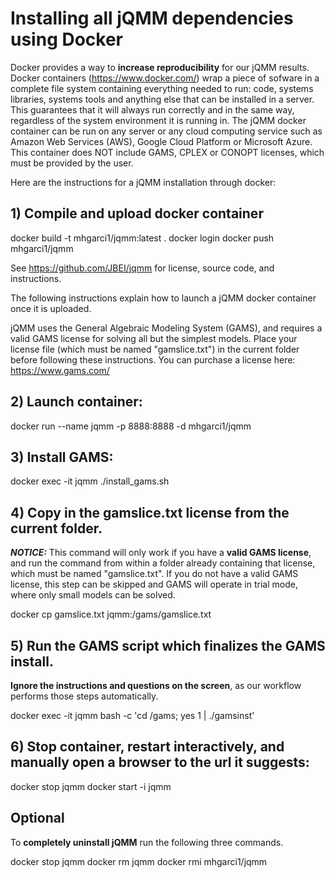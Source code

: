# Installing all jQMM dependencies using Docker 
Docker provides a way to **increase reproducibility** for our jQMM results. Docker containers (https://www.docker.com/) wrap a piece of sofware in a complete file system containing everything needed to run: code, systems libraries, systems tools and anything else that can be installed in a server. This guarantees that it will always run correctly and in the same way, regardless of the system environment it is running in. The jQMM docker container can be run on any server or any cloud computing service such as Amazon Web Services (AWS), Google Cloud Platform or Microsoft Azure. This container does NOT include GAMS, CPLEX or CONOPT licenses, which must be provided by the user.

Here are the instructions for a jQMM installation through docker:

## 1) Compile and upload docker container
docker build -t mhgarci1/jqmm:latest .
docker login
docker push mhgarci1/jqmm

See https://github.com/JBEI/jqmm for license, source code, and instructions.

The following instructions explain how to launch a jQMM docker container once it is uploaded.

jQMM uses the General Algebraic Modeling System (GAMS), and requires a valid GAMS license for solving all but the simplest models. Place your license file (which must be named "gamslice.txt") in the current folder before following these instructions. You can purchase a license here: https://www.gams.com/

## 2) Launch container:

docker run --name jqmm -p 8888:8888 -d mhgarci1/jqmm

## 3) Install GAMS:

docker exec -it jqmm ./install_gams.sh

## 4) Copy in the gamslice.txt license from the current folder.
***NOTICE:*** This command will only work if you have a **valid GAMS license**, and run the command from within a folder already containing that license, which must be named "gamslice.txt". If you do not have a valid GAMS license, this step can be skipped and GAMS will operate in trial mode, where only small models can be solved.

docker cp gamslice.txt jqmm:/gams/gamslice.txt

## 5) Run the GAMS script which finalizes the GAMS install. 
**Ignore the instructions and questions on the screen**, as our workflow performs those steps automatically.

docker exec -it jqmm bash -c 'cd /gams; yes 1 | ./gamsinst'

## 6) Stop container, restart interactively, and  manually open a browser to the url it suggests:

docker stop jqmm
docker start -i jqmm

## Optional
To **completely uninstall jQMM** run the following three commands.

docker stop jqmm
docker rm jqmm
docker rmi mhgarci1/jqmm
